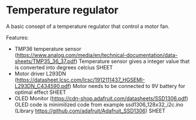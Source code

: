 # Temperature regulator
A basic consept of a temperature regulator that control a motor fan.

Features:
- TMP36 temperature sensor (https://www.analog.com/media/en/technical-documentation/data-sheets/TMP35_36_37.pdf)
Temperature sensor gives a integer value that is converted into degrees celcius
SHEET
- Motor driver L293DN (https://datasheet.lcsc.com/lcsc/1912111437_HGSEMI-L293DN_C434590.pdf)
Motor needs to be connected to 9V battery for optimal effect
SHEET
- OLED Monitor (https://cdn-shop.adafruit.com/datasheets/SSD1306.pdf)
OLED code is minimilized code from example ssd1306_128x32_i2c.ino (Library https://github.com/adafruit/Adafruit_SSD1306)
SHEET
